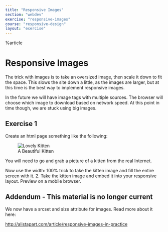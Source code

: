 ```yaml
---
title: "Responsive Images"
section: "webdev"
exercise: "responsive-images"
course: "responsive-design"
layout: "exercise"
---
```


%article



# Responsive Images

The trick with images is to take an oversized image, then scale it down to fit the space. This slows the site down a little, as the images are larger, but at this time is the best way to implement responsive images.

In the future we will have image tags with multiple sources. The browser will choose which image to download based on network speed. At this point in time though, we are stuck using big images.




## Exercise 1

Create an html page something like the following:

<article>
<figure>
<img src="kitten.jpg" alt="Lovely Kitten" />
<figcaption>A Beautiful Kitten</figcaption>
</figure>
</article>

You will need to go and grab a picture of a kitten from the real Internet.

Now use the width: 100% trick to take the kitten image and fill the entire screen with it.
2. Take the kitten image and embed it into your responsive layout. Preview on a mobile browser.




## Addendum - This material is no longer current

We now have a srcset and size attribute for images. Read more about it here:

<http://alistapart.com/article/responsive-images-in-practice>

